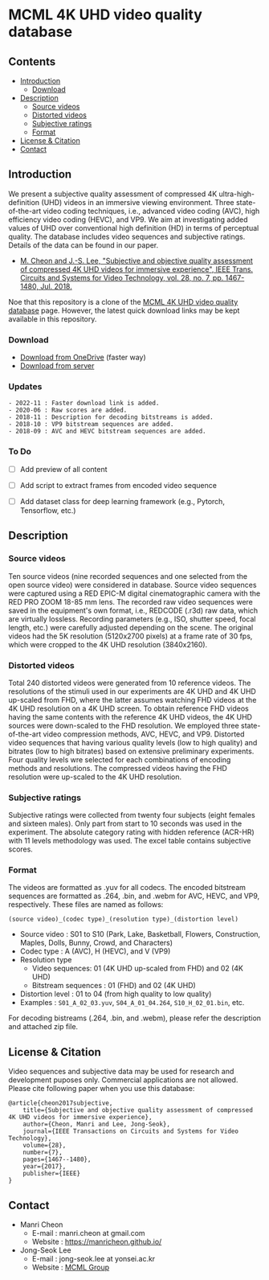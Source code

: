 # MCML 4K UHD video quality database

## Contents
  - [Introduction](#introduction)
    - [Download](#download)
  - [Description](#description)
    - [Source videos](#source-videos)
    - [Distorted videos](#distorted-videos)
    - [Subjective ratings](#subjective-ratings)
    - [Format](#format)
  - [License & Citation](#license--citation)
  - [Contact](#contact)

## Introduction
We present a subjective quality assessment of compressed 4K ultra-high-definition (UHD) videos in an immersive viewing environment. Three state-of-the-art video coding techniques, i.e., advanced video coding (AVC), high efficiency video coding (HEVC), and VP9. We aim at investigating added values of UHD over conventional high definition (HD) in terms of perceptual quality. The database includes video sequences and subjective ratings. Details of the data can be found in our paper.

- [M. Cheon and J.-S. Lee, "Subjective and objective quality assessment of compressed 4K UHD videos for immersive experience", IEEE Trans. Circuits and Systems for Video Technology, vol. 28, no. 7, pp. 1467-1480, Jul. 2018.](https://ieeexplore.ieee.org/abstract/document/7879860)


Noe that this repository is a clone of the [MCML 4K UHD video quality database](http://mcml.yonsei.ac.kr/downloads/4kuhdvideoquality) page.
However, the latest quick download links may be kept available in this repository.


### Download
- [Download from OneDrive](https://1drv.ms/u/s!AruYFpEm1xLPgbZpEMppacKyanfecg?e=mcapSL) (faster way)
- [Download from server](http://mcml.yonsei.ac.kr/downloads/4kuhdvideoquality)


### Updates
    - 2022-11 : Faster download link is added.
    - 2020-06 : Raw scores are added.
    - 2018-11 : Description for decoding bitstreams is added.
    - 2018-10 : VP9 bitstream sequences are added.
    - 2018-09 : AVC and HEVC bitstream sequences are added.


### To Do
- [ ] Add preview of all content
- [ ] Add script to extract frames from encoded video sequence
- [ ] Add dataset class for deep learning framework (e.g., Pytorch, Tensorflow, etc.)


## Description
### Source videos
Ten source videos (nine recorded sequences and one selected from the open source video) were considered in database. Source video sequences were captured using a RED EPIC-M digital cinematographic camera with the RED PRO ZOOM 18-85 mm lens. The recorded raw video sequences were saved in the equipment's own format, i.e., REDCODE (.r3d) raw data, which are virtually lossless. Recording parameters (e.g., ISO, shutter speed, focal length, etc.) were carefully adjusted depending on the scene. The original videos had the 5K resolution (5120x2700 pixels) at a frame rate of 30 fps, which were cropped to the 4K UHD resolution (3840x2160).

### Distorted videos
Total 240 distorted videos were generated from 10 reference videos. The resolutions of the stimuli used in our experiments are 4K UHD and 4K UHD up-scaled from FHD, where the latter assumes watching FHD videos at the 4K UHD resolution on a 4K UHD screen. To obtain reference FHD videos having the same contents with the reference 4K UHD videos, the 4K UHD sources were down-scaled to the FHD resolution. We employed three state-of-the-art video compression methods, AVC, HEVC, and VP9. Distorted video sequences that having various quality levels (low to high quality) and bitrates (low to high bitrates) based on extensive preliminary experiments. Four quality levels wre selected for each combinations of encoding methods and resolutions. The compressed videos having the FHD resolution were up-scaled to the 4K UHD resolution.

### Subjective ratings
Subjective ratings were collected from twenty four subjects (eight females and sixteen males). Only part from start to 10 seconds was used in the experiment. The absolute category rating with hidden reference (ACR-HR) with 11 levels methodology was used. The excel table contains subjective scores.

### Format
The videos are formatted as .yuv for all codecs. The encoded bitstream sequences are formatted as .264, .bin, and .webm for AVC, HEVC, and VP9, respectively. These files are named as follows:

```(source video)_(codec type)_(resolution type)_(distortion level)```

- Source video : S01 to S10 (Park, Lake, Basketball, Flowers, Construction, Maples, Dolls, Bunny, Crowd, and Characters)
- Codec type : A (AVC), H (HEVC), and V (VP9)
- Resolution type
  - Video sequences: 01 (4K UHD up-scaled from FHD) and 02 (4K UHD)
  - Bitstream sequences : 01 (FHD) and 02 (4K UHD)
- Distortion level : 01 to 04 (from high quality to low quality)
- Examples : ``S01_A_02_03.yuv``, ``S04_A_01_04.264``, ``S10_H_02_01.bin``, etc.

For decoding bistreams (.264, .bin, and .webm), please refer the description and attached zip file.


## License & Citation
Video sequences and subjective data may be used for research and development puposes only. Commercial applications are not allowed. Please cite following paper when you use this database:

    @article{cheon2017subjective,
        title={Subjective and objective quality assessment of compressed 4K UHD videos for immersive experience},
        author={Cheon, Manri and Lee, Jong-Seok},
        journal={IEEE Transactions on Circuits and Systems for Video Technology},
        volume={28},
        number={7},
        pages={1467--1480},
        year={2017},
        publisher={IEEE}
    }


## Contact
- Manri Cheon
  - E-mail : manri.cheon at gmail.com
  - Website : https://manricheon.github.io/
- Jong-Seok Lee
  - E-mail : jong-seok.lee at yonsei.ac.kr
  - Website : [MCML Group](https://mcml.yonsei.ac.kr/)